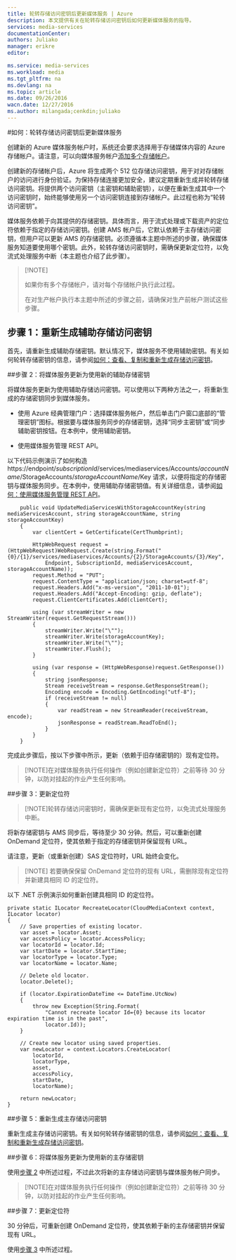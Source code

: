 ```yaml
---
title: 轮转存储访问密钥后更新媒体服务 | Azure
description: 本文提供有关在轮转存储访问密钥后如何更新媒体服务的指导。
services: media-services
documentationCenter: 
authors: Juliako
manager: erikre
editor: 

ms.service: media-services
ms.workload: media
ms.tgt_pltfrm: na
ms.devlang: na
ms.topic: article
ms.date: 09/26/2016
wacn.date: 12/27/2016
ms.author: milangada;cenkdin;juliako
---
```


#如何：轮转存储访问密钥后更新媒体服务

创建新的 Azure 媒体服务帐户时，系统还会要求选择用于存储媒体内容的 Azure 存储帐户。请注意，可以向媒体服务帐户[添加多个存储帐户](./meda-services-managing-multiple-storage-accounts.md)。

创建新的存储帐户后，Azure 将生成两个 512 位存储访问密钥，用于对对存储帐户的访问进行身份验证。为保持存储连接更加安全，建议定期重新生成并轮转存储访问密钥。将提供两个访问密钥（主密钥和辅助密钥），以便在重新生成其中一个访问密钥时，始终能够使用另一个访问密钥连接到存储帐户。此过程也称为“轮转访问密钥”。

媒体服务依赖于向其提供的存储密钥。具体而言，用于流式处理或下载资产的定位符依赖于指定的存储访问密钥。创建 AMS 帐户后，它默认依赖于主存储访问密钥，但用户可以更新 AMS 的存储密钥。必须遵循本主题中所述的步骤，确保媒体服务知道要使用哪个密钥。此外，轮转存储访问密钥时，需确保更新定位符，以免流式处理服务中断（本主题也介绍了此步骤）。

>[!NOTE]<p>如果你有多个存储帐户，请对每个存储帐户执行此过程。<p>在对生产帐户执行本主题中所述的步骤之前，请确保对生产前帐户测试这些步骤。

## 步骤 1：重新生成辅助存储访问密钥

首先，请重新生成辅助存储密钥。默认情况下，媒体服务不使用辅助密钥。有关如何轮转存储密钥的信息，请参阅[如何：查看、复制和重新生成存储访问密钥](../storage/storage-create-storage-account.md#view-copy-and-regenerate-storage-access-keys)。
  
##<a id="step2"></a>步骤 2：将媒体服务更新为使用新的辅助存储密钥

将媒体服务更新为使用辅助存储访问密钥。可以使用以下两种方法之一，将重新生成的存储密钥同步到媒体服务。

- 使用 Azure 经典管理门户：选择媒体服务帐户，然后单击门户窗口底部的“管理密钥”图标。根据要与媒体服务同步的存储密钥，选择“同步主密钥”或“同步辅助密钥按钮。在本例中，使用辅助密钥。

- 使用媒体服务管理 REST API。

以下代码示例演示了如何构造 https://endpoint/*subscriptionId*/services/mediaservices/Accounts/*accountName*/StorageAccounts/*storageAccountName*/Key 请求，以便将指定的存储密钥与媒体服务同步。在本例中，使用辅助存储密钥值。有关详细信息，请参阅[如何：使用媒体服务管理 REST API](https://docs.microsoft.com/zh-cn/rest/api/media/management/how-to-use-media-services-management-rest-api)。
 
		public void UpdateMediaServicesWithStorageAccountKey(string mediaServicesAccount, string storageAccountName, string storageAccountKey)
		{
		    var clientCert = GetCertificate(CertThumbprint);
		
		    HttpWebRequest request = (HttpWebRequest)WebRequest.Create(string.Format("{0}/{1}/services/mediaservices/Accounts/{2}/StorageAccounts/{3}/Key",
		        Endpoint, SubscriptionId, mediaServicesAccount, storageAccountName));
		    request.Method = "PUT";
		    request.ContentType = "application/json; charset=utf-8";
		    request.Headers.Add("x-ms-version", "2011-10-01");
		    request.Headers.Add("Accept-Encoding: gzip, deflate");
		    request.ClientCertificates.Add(clientCert);
		
		    using (var streamWriter = new StreamWriter(request.GetRequestStream()))
		    {
		        streamWriter.Write("\"");
		        streamWriter.Write(storageAccountKey);
		        streamWriter.Write("\"");
		        streamWriter.Flush();
		    }
		
		    using (var response = (HttpWebResponse)request.GetResponse())
		    {
		        string jsonResponse;
		        Stream receiveStream = response.GetResponseStream();
		        Encoding encode = Encoding.GetEncoding("utf-8");
		        if (receiveStream != null)
		        {
		            var readStream = new StreamReader(receiveStream, encode);
		            jsonResponse = readStream.ReadToEnd();
		        }
		    }
		}

完成此步骤后，按以下步骤中所示，更新（依赖于旧存储密钥的）现有定位符。

>[!NOTE]在对媒体服务执行任何操作（例如创建新定位符）之前等待 30 分钟，以防对挂起的作业产生任何影响。

##<a name="step3" id="step-3-update-locators"></a>步骤 3：更新定位符 
>[!NOTE]轮转存储访问密钥时，需确保更新现有定位符，以免流式处理服务中断。

将新存储密钥与 AMS 同步后，等待至少 30 分钟。然后，可以重新创建 OnDemand 定位符，使其依赖于指定的存储密钥并保留现有 URL。

请注意，更新（或重新创建）SAS 定位符时，URL 始终会变化。

>[!NOTE] 若要确保保留 OnDemand 定位符的现有 URL，需删除现有定位符并新建具相同 ID 的定位符。
 
以下 .NET 示例演示如何重新创建具相同 ID 的定位符。
	
	private static ILocator RecreateLocator(CloudMediaContext context, ILocator locator)
	{
	    // Save properties of existing locator.
	    var asset = locator.Asset;
	    var accessPolicy = locator.AccessPolicy;
	    var locatorId = locator.Id;
	    var startDate = locator.StartTime;
	    var locatorType = locator.Type;
	    var locatorName = locator.Name;
	
	    // Delete old locator.
	    locator.Delete();
	
	    if (locator.ExpirationDateTime <= DateTime.UtcNow)
	    {
	        throw new Exception(String.Format(
	            "Cannot recreate locator Id={0} because its locator expiration time is in the past",
	            locator.Id));
	    }
	
	    // Create new locator using saved properties.
	    var newLocator = context.Locators.CreateLocator(
	        locatorId,
	        locatorType,
	        asset,
	        accessPolicy,
	        startDate,
	        locatorName);
	
	    return newLocator;
	}

##步骤 5：重新生成主存储访问密钥

重新生成主存储访问密钥。有关如何轮转存储密钥的信息，请参阅[如何：查看、复制和重新生成存储访问密钥](../storage/storage-create-storage-account.md#view-copy-and-regenerate-storage-access-keys)。

##步骤 6：将媒体服务更新为使用新的主存储密钥
	
使用[步骤 2](./media-services-roll-storage-access-keys.md#step2) 中所述过程，不过此次将新的主存储访问密钥与媒体服务帐户同步。

>[!NOTE]在对媒体服务执行任何操作（例如创建新定位符）之前等待 30 分钟，以防对挂起的作业产生任何影响。

##步骤 7：更新定位符  

30 分钟后，可重新创建 OnDemand 定位符，使其依赖于新的主存储密钥并保留现有 URL。

使用[步骤 3](./media-services-roll-storage-access-keys.md#step-3-update-locators) 中所述过程。

<!---HONumber=Mooncake_Quality_Review_1202_2016-->